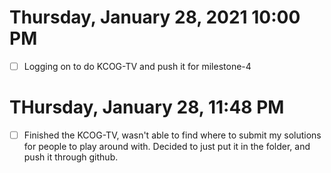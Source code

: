 # Thursday, January 28, 2021 10:00 PM
- [ ] Logging on to do KCOG-TV and push it for milestone-4

# THursday, January 28, 11:48 PM
- [ ] Finished the KCOG-TV, wasn't able to find where to submit my solutions for people to play around with. Decided to just put it in the folder, and push it through github. 
